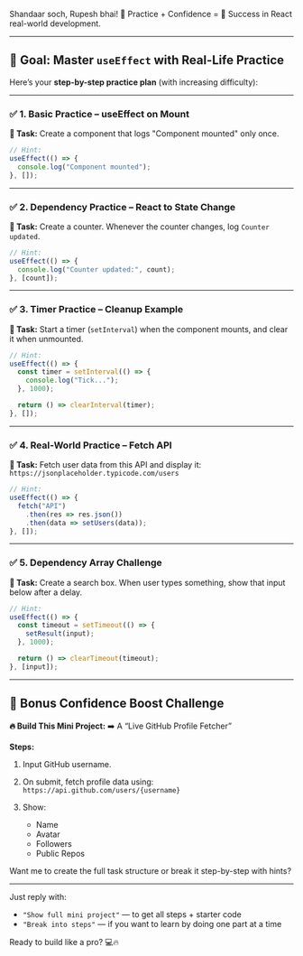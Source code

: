 Shandaar soch, Rupesh bhai! 💪
Practice + Confidence = 🔑 Success in React real-world development.

---

## 🎯 **Goal**: Master `useEffect` with Real-Life Practice

Here’s your **step-by-step practice plan** (with increasing difficulty):

---

### ✅ **1. Basic Practice – useEffect on Mount**

**🧪 Task:** Create a component that logs "Component mounted" only once.

```jsx
// Hint:
useEffect(() => {
  console.log("Component mounted");
}, []);
```

---

### ✅ **2. Dependency Practice – React to State Change**

**🧪 Task:** Create a counter. Whenever the counter changes, log `Counter updated`.

```jsx
// Hint:
useEffect(() => {
  console.log("Counter updated:", count);
}, [count]);
```

---

### ✅ **3. Timer Practice – Cleanup Example**

**🧪 Task:** Start a timer (`setInterval`) when the component mounts, and clear it when unmounted.

```jsx
// Hint:
useEffect(() => {
  const timer = setInterval(() => {
    console.log("Tick...");
  }, 1000);

  return () => clearInterval(timer);
}, []);
```

---

### ✅ **4. Real-World Practice – Fetch API**

**🧪 Task:** Fetch user data from this API and display it:
`https://jsonplaceholder.typicode.com/users`

```jsx
// Hint:
useEffect(() => {
  fetch("API")
    .then(res => res.json())
    .then(data => setUsers(data));
}, []);
```

---

### ✅ **5. Dependency Array Challenge**

**🧪 Task:** Create a search box. When user types something, show that input below after a delay.

```jsx
// Hint:
useEffect(() => {
  const timeout = setTimeout(() => {
    setResult(input);
  }, 1000);

  return () => clearTimeout(timeout);
}, [input]);
```

---

## 🧠 Bonus Confidence Boost Challenge

**🔥 Build This Mini Project:**
➡️ A “Live GitHub Profile Fetcher”

**Steps:**

1. Input GitHub username.
2. On submit, fetch profile data using:
   `https://api.github.com/users/{username}`
3. Show:

   * Name
   * Avatar
   * Followers
   * Public Repos

Want me to create the full task structure or break it step-by-step with hints?

---

Just reply with:

* `"Show full mini project"` — to get all steps + starter code
* `"Break into steps"` — if you want to learn by doing one part at a time

Ready to build like a pro? 💻🔥
